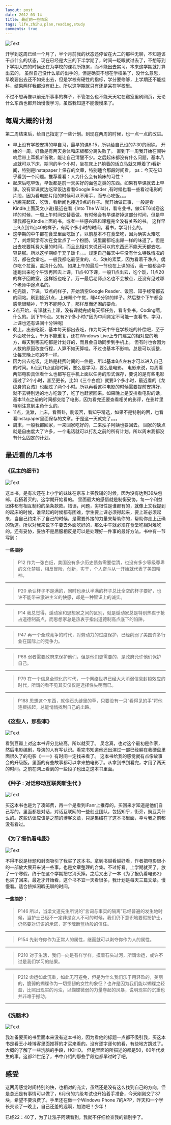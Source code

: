 ```yaml
---
layout: post
date: 2012-03-14
title: 最近的一些情况
tags: life,zhihu,plan,reading,study
comments: true
---
```


![Text](https://dl.dropboxusercontent.com/u/24683331/blog_img/recent_events.jpg)

开学到这周已经一个月了，半个月前我的状态还停留在大二的那种无聊，不知道该干点什么的状态，现在已经是大三的下半学期了，时间一眨眼就过去了，不想等到下学期大四的时候还在为学校的课程所拖累，而不能出去实习。本来这学期就打算出去的， 虽然自己没什么拿的出手的，但是确实不想在学校呆了，没什么意思，早晚要出去还不如先出去，但是学校有硬性的指标，学分要修够，上学期还不能挂科，结果两样我都没有赶上。所以这学期就只有还是呆在学校里。

不过不想再像以前无所事事的样子，不管怎么也不能天天宅在寝室里刷网页，无论什么东西也都开始慢慢学习，虽然我知道不能慢慢来了。

<!-- more -->

## 每周大概的计划
第二周结束后，给自己指定了一些计划。到现在两周的时候，也一点一点的改进。

- 早上没有学校安排的早自习，最早的课8:15，所以给自己设的7:30的闹钟。
开始的一周，好像是有两天身体和床板都分离失败了。
直到下一周我开始在闹钟响后带上耳机听首歌，能让自己清醒不少。之后起床都没有什么问题，基本八点就可以下床，期间的半个小时，坐在床上(*躺着的话立马就又睡着了)看新闻，特别是Instapaper上保存的文章，特别适合那段时间看。
ps：今天在知乎看到一个问题。推荐看看：人为什么会有赖床的习性？
- 起床后吃早饭，早饭都是前一天买好的面包之类的东西。如果有早课就去上早课。没有早课就边吃早饭边看看Google Reader ,有时候也看一些看过电影的片段，因为看电影片段的时候可以不用手，而专心吃饭。。。
- 折腾完起床，吃饭，看新闻也接近9点的样子。就开始做正事，一般是看Kindle上面英文小说(最近在看《Into The Wild》)，看专业书，做CET6试卷这样的时候，一周上午时间交替着做。有时候会有早课挤掉这部分时间，但是早课我都在Kindle上面的书，或者一些感兴趣和课程完全没有关系的书。
这样早上9点到11点40的样子，有两个多小时的时间，看书，学习什么的。
- 这学期的中午都在食堂里面吃饭了，以前基本不在食堂吃，因为确实太难吃了，刘煜同学有次在食堂点了一个粉肠，说里面都吃出屎一样的味道了。但是出去吃要耗费大量的时间，而且比相对来说还可以的东西还不能天天都去吃，容易腻。所以这学期终于充了饭卡。。。规定自己每天中午没有什么特殊情况的话，都在食堂吃。一般我都吃最便宜的，4，5块的素菜，因为看着干净点。偶尔吃个拉面，盖浇什么的。
如果上午的最后一节也在上课的话，我一般都会中途跑出来吃个午饭再回去上课，11点40下课，一般11点出去，吃个饭，11点20的样子回教室，这样饭也吃了，万一最后老师点名也不会被点，还没有见过哪个老师中途点名的。
- 吃完饭，下课。12点的样子，开始清空Google Reader、饭否、知乎经常都去的网站。刷到接近1点，上床睡个午觉，睡40分钟的样子。然后整个下午都会感觉很精神，千万不能睡久了，那样反而还困的要命。
- 2点开始，有课就去上课，没有课就完成每天都任务，看专业书，Coding啊，什么的。到下午5点。又有2个多小时(*因为中间肯定不可能一直看书，学习，上课也还有课间十分钟呢)
- 晚上，出去吃饭，基本每天都出去吃，作为每天中午在学校吃的补偿吧，至于外面吃什么，千万不能重复，还在Windows Live上专门建立的相对应的地方，每天到哪去吃都是计划好的，而且会自动同步到手机上。
但有时也会因为人数的原因改变行程，人算不如天算哇。不过也基本不影响，总是可以调整，让每天晚上吃的不一样。
- 因为出去吃饭，走路是耗费时间的一件是，所以基本8点左右才可以进入自己的时间。8点到11点这段时间，要么是学习，要么是电影。
电影来说，每周看两部电影具体看什么也都写在手机上面以任务的形式保存，要说的是有些电影超过了2个小时，甚至更长，比如《三个白痴》就要3个多小时，最近看的《龙纹身的女孩》也超过了两个小时。所以再看这种电影的时候需要提前安排好，就不去特别远的地方吃饭了，吃了也赶紧回来。如果晚上是安排看电影的话，基本11点之前的时间都交给了电影，因为看完还要查看相关的影评，在影片里特别注意到主角什么的。
- 11点，洗漱，上床，看图卦，刷饭否，看知乎精选，如果不是特别的困，也看看Instapaper里面保存的文章。于是这一天就完了。。。
- 周末，一般我都回家，一来回家吃好的，二来泓子阿姨也要回去。
回家的缺点就是自由度大了许多，一个电话就可以打乱之前的所有计划。所以周末我都没有什么固定的计划。

## 最近看的几本书

### 《民主的细节》
![Text](https://dl.dropboxusercontent.com/u/24683331/blog_img/mzdxj.jpg)

这本书，是有次还在上小学的妹妹在京东上买教辅的时候，因为没有达到39块包邮，我搭着买的。这学期开始看的。 里面最大的感悟就是制衡妥协，每一个利益团体都有相互制约的条条款款。错误，问题，劣根性是谁都有的，就像上文我提到的起床的时候，谁早起的时候都有困难，学生要上课必须得起来，要上班必须起来，当自己约束不了自己的时候，是需要外接的力量来帮助你的，帮助你走上正确的轨道。所以对我来说下午要去外面吃好的，那么中午就必须在食堂吃相对难吃的。还有妥协，妥协不是屈服相反是可以是处理好一件事的最好方法。书中有一节写到：

#### 一些摘抄

> P12
作为一张白纸，美国没有多少历史债务需要偿清，也没有多少等级尊卑的文化禁锢，相反冒险，创新，实干，个人奋斗从一开始就代表了美国精神。

---
> P20
承认杯子不是满的，同时也承认半满的杯子总比全空的杯子要好，也许不能带来激进主义的快感，却是一种智识上的诚实。

---
> P14
我总觉得，煽动家和思想家之间的区别，就是煽动家总是特别热衷于抢占道德制高点，而思想家总是热衷于指出道德制高点底下的陷阱。

---
> P47
再一个全球竞争的时代，对劳动力的过度保护，已经削弱了美国许多行业在国际上的竞争力。

---
> P68
弱者需要政府来保护他们，但是他们更需要的，是政府允许他们保护自己。

---
> P79
在一个信息全球化的时代，一个网络世界已经大大消弱信息封锁效应的时代，所谓的看不见其实仅仅是选择性失明而已。

---
> P188
思想这个东西，就像石头缝里的草，只要没有一只”看得见的手”将他连根拔起，总能悄悄找到自己的出路。

### 《这些人，那些事》
![Text](https://dl.dropboxusercontent.com/u/24683331/blog_img/zxrnxs.jpg) 

看到豆瓣上对这本书评分比较高，所以就买了。
吴念真，也对这个最初是作家，然后电影编剧，导演的人有写认识。看完书知道他还出演过一部已经躺在我硬盘里面很久了的电影《一一》有时间一定找来看了。
这本书给我的感觉就有点像故事会的升级版。里面的有些故事都可以拿来拍电影了。从拿到书到看完，才用了两天的时间。之前在网上看到的一些段子也出之这本书里面。

### 《种子 : 对话移动互联网新生代 》
![Text](https://dl.dropboxusercontent.com/u/24683331/blog_img/hlwzz.jpg)

买这本书也是为了凑邮费，再一个是看到iFanr上推荐的，买回来才知道是他们自己写的。里面都是对话，对话互联网的一些创业团队，包括知乎，街旁，豌豆荚什么的。这些访谈应该是之前的博客文章，只是集结在了这本书里面，幸亏我之前都没有看过。

### 《为了报仇看电影》
![Text](https://dl.dropboxusercontent.com/u/24683331/blog_img/wlbckdy.jpg)

不得不说是标题和封面吸引了我买了这本书。拿到书越看越好看，作者把电影很小的一部放大展开来说一些事。也是文章整理的合集。不过好看。上学期就买了，放了一个寒假，终于在这个学期把它消灭掉。之后又出了一本《为了报仇看电影2》也买了回来，最近才开始看，这个书不宜一天看很多，我计划是每天三篇文章。慢慢看。适合挤掉闲暇无聊的时间。 

#### 一些摘抄：

> P146
所以，当梁文道先生所说的”言词与事实的隔离”已经普遍的发生地时候，当护士已经不一定非是女人不可的时候，我们仍下意识地要假扮护士，仍然要对词语的承诺，寄予魂断蓝桥般的信任。

---
> P154
先剥夺你作为正常人的属性，继而就可以剥夺你作为人的属性。

---
> P210
对于生活，我们一向是有样学样，摸着石头过河，所谓命运，或许不过是我们学习的结果。

---
> P212
命运如此沉重，如此无可避免，但是为什么我们乐于用轻盈的，美丽的，脆弱的蝴蝶作为一切坚韧的女性的象征？也许是因为我们能以蝴蝶之轻盈，比照出现实的污浊，以蝴蝶微弱的力量卷起的风暴，说明现实的沉重也并非难于撼动。

---


### 《洗脑术》

![Text](https://dl.dropboxusercontent.com/u/24683331/blog_img/xls.jpg)

我准备要买的书里面本来没有这本书的，因为看他的标题一点都不吸引我，买这本书是看王小峰博客里面推荐的才买来看的。没有逐字逐句的看，有些地方跳过了。大概的了解了一些洗脑的手段，HOHO。
但是里面的所描述的都是50，60年代发生的事。这都21世纪了，书中介绍的那些手段也都早过时了吧。

## 感受
这两周感觉时间特别的快，也相对的充实，虽然还是没有这么找到自己的方向，但是总还是有事情可以做了，6月份的六级考试也开始着手准备，今天刚刚交了37块，希望不要浪费了。手里还在做一个Windows Phone 7的APP，昨天和一个学长交谈了一晚上，自己还差的远啊，加油吧！少年！

已经22：40了，为了让泓子阿姨看到，我就不仔细检查我的错别字了。 